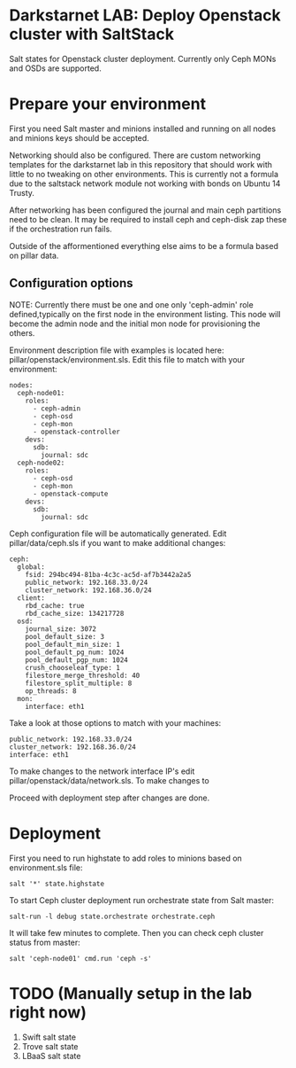 Darkstarnet LAB: Deploy Openstack cluster with SaltStack
=========

Salt states for Openstack cluster deployment. Currently only Ceph MONs and OSDs are supported.

Prepare your environment
==============

First you need Salt master and minions installed and running on all nodes and minions keys should be accepted.

Networking should also be configured. There are custom networking templates for the darkstarnet lab in this repository that should work with little to no tweaking on other environments. This is currently not a formula due to the saltstack network module not working with bonds on Ubuntu 14 Trusty.

After networking has been configured the journal and main ceph partitions need to be clean. It may be required to install ceph and ceph-disk zap these if the orchestration run fails.

Outside of the afformentioned everything else aims to be a formula based on pillar data.

Configuration options
--------------

NOTE: Currently there must be one and one only 'ceph-admin' role defined,typically on the first node in the environment listing. This node will become the admin node and the initial mon node for provisioning the others.

Environment description file with examples is located here: pillar/openstack/environment.sls. Edit this file to match with your environment:

    nodes:
      ceph-node01:
        roles:
          - ceph-admin
          - ceph-osd
          - ceph-mon
          - openstack-controller
        devs:
          sdb:
            journal: sdc
      ceph-node02:
        roles:
          - ceph-osd
          - ceph-mon
          - openstack-compute
        devs:
          sdb:
            journal: sdc

Ceph configuration file will be automatically generated. Edit pillar/data/ceph.sls if you want to make additional changes:

    ceph:
      global:
        fsid: 294bc494-81ba-4c3c-ac5d-af7b3442a2a5
        public_network: 192.168.33.0/24
        cluster_network: 192.168.36.0/24
      client:
        rbd_cache: true
        rbd_cache_size: 134217728
      osd:
        journal_size: 3072
        pool_default_size: 3
        pool_default_min_size: 1
        pool_default_pg_num: 1024
        pool_default_pgp_num: 1024
        crush_chooseleaf_type: 1
        filestore_merge_threshold: 40
        filestore_split_multiple: 8
        op_threads: 8
      mon:
        interface: eth1

Take a look at those options to match with your machines:

    public_network: 192.168.33.0/24
    cluster_network: 192.168.36.0/24
    interface: eth1

To make changes to the network interface IP's edit pillar/openstack/data/network.sls. To make changes to 

Proceed with deployment step after changes are done.

Deployment
==============

First you need to run highstate to add roles to minions based on environment.sls file:

    salt '*' state.highstate

To start Ceph cluster deployment run orchestrate state from Salt master:

    salt-run -l debug state.orchestrate orchestrate.ceph
    
It will take few minutes to complete. Then you can check ceph cluster status from master:

    salt 'ceph-node01' cmd.run 'ceph -s'

TODO (Manually setup in the lab right now)
===============
1) Swift salt state
2) Trove salt state
3) LBaaS salt state

